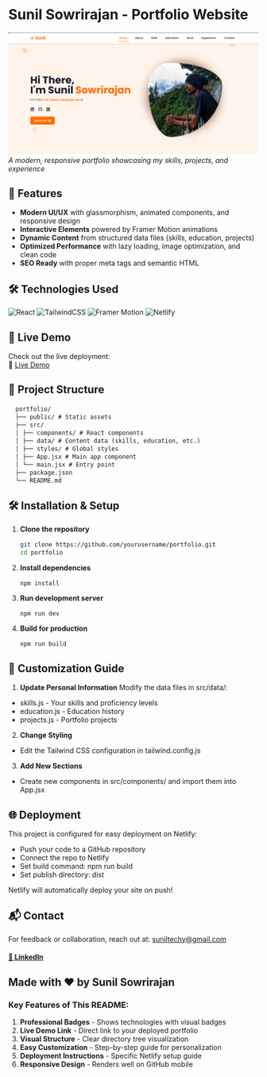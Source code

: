 # Sunil Sowrirajan - Portfolio Website

![Portfolio Screenshot](./public/assets/images/screenshot.png)  
*A modern, responsive portfolio showcasing my skills, projects, and experience*

## 🌟 Features

- **Modern UI/UX** with glassmorphism, animated components, and responsive design
- **Interactive Elements** powered by Framer Motion animations
- **Dynamic Content** from structured data files (skills, education, projects)
- **Optimized Performance** with lazy loading, image optimization, and clean code
- **SEO Ready** with proper meta tags and semantic HTML

## 🛠 Technologies Used

![React](https://img.shields.io/badge/React-20232A?style=for-the-badge&logo=react&logoColor=61DAFB)
![TailwindCSS](https://img.shields.io/badge/Tailwind_CSS-38B2AC?style=for-the-badge&logo=tailwind-css&logoColor=white)
![Framer Motion](https://img.shields.io/badge/Framer_Motion-0055FF?style=for-the-badge&logo=framer&logoColor=white)
![Netlify](https://img.shields.io/badge/Netlify-00C7B7?style=for-the-badge&logo=netlify&logoColor=white)

## 🚀 Live Demo

Check out the live deployment:  
🔗 [Live Demo](https://sunilsowrirajan.netlify.app/)

## 📂 Project Structure
  ```
    portfolio/
    ├── public/ # Static assets
    ├── src/
    │ ├── components/ # React components
    │ ├── data/ # Content data (skills, education, etc.)
    │ ├── styles/ # Global styles
    │ ├── App.jsx # Main app component
    │ └── main.jsx # Entry point
    ├── package.json
    └── README.md
  ```

## 🛠 Installation & Setup

1. **Clone the repository**
   ```bash
   git clone https://github.com/yourusername/portfolio.git
   cd portfolio
   ```
2. **Install dependencies**
   ```
   npm install
   ```
3. **Run development server**
   ```
   npm run dev
   ```
4. **Build for production**
   ```
   npm run build
   ```

## 🎨 Customization Guide

1. **Update Personal Information**
Modify the data files in src/data/:

- skills.js - Your skills and proficiency levels
- education.js - Education history
- projects.js - Portfolio projects

2. **Change Styling**
- Edit the Tailwind CSS configuration in tailwind.config.js

3. **Add New Sections**
- Create new components in src/components/ and import them into App.jsx

## 🌐 Deployment

This project is configured for easy deployment on Netlify:

- Push your code to a GitHub repository
- Connect the repo to Netlify
- Set build command: npm run build
- Set publish directory: dist

Netlify will automatically deploy your site on push!

## 📬 Contact
For feedback or collaboration, reach out at: suniltechy@gmail.com
  #### [🔗 LinkedIn](https://www.linkedin.com/in/sunil-sowrirajan-40548826b/)

## Made with ❤️ by Sunil Sowrirajan
### Key Features of This README:
1. **Professional Badges** - Shows technologies with visual badges
2. **Live Demo Link** - Direct link to your deployed portfolio
3. **Visual Structure** - Clear directory tree visualization
4. **Easy Customization** - Step-by-step guide for personalization
5. **Deployment Instructions** - Specific Netlify setup guide
6. **Responsive Design** - Renders well on GitHub mobile
   
   
   
